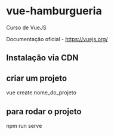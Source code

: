 # vue-hamburgueria
Curso de VueJS

Documentação oficial - https://vuejs.org/

## Instalação via CDN
<script src="https://unpkg.com/vue@3/dist/vue.global.js"></script>


## criar um projeto

vue create nome_do_projeto


## para rodar o projeto

npm run serve
